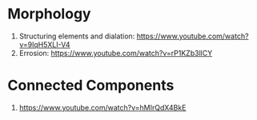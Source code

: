 # Morphology
1) Structuring elements and dialation: https://www.youtube.com/watch?v=9lqH5XLI-V4
2) Errosion: https://www.youtube.com/watch?v=rP1KZb3llCY
# Connected Components
1) https://www.youtube.com/watch?v=hMIrQdX4BkE
